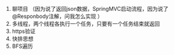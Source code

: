 1. 聊项目 （因为说了返回json数据，SpringMVC启动流程，因为说了@Responbody注解，问我怎么实现 ）
2. 多线程，两个线程各执行一个任务，只要有一个任务结束就返回
3. https验证
4. 快排思想
5. BFS遍历

